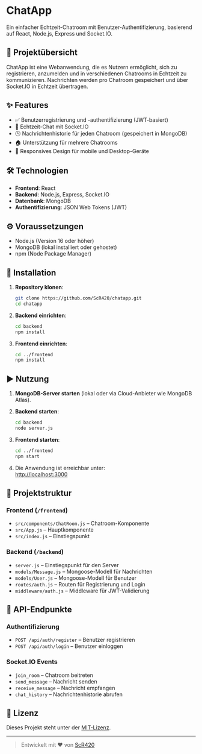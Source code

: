 # ChatApp

Ein einfacher Echtzeit-Chatroom mit Benutzer-Authentifizierung, basierend auf React, Node.js, Express und Socket.IO.

## 📖 Projektübersicht

ChatApp ist eine Webanwendung, die es Nutzern ermöglicht, sich zu registrieren, anzumelden und in verschiedenen Chatrooms in Echtzeit zu kommunizieren. Nachrichten werden pro Chatroom gespeichert und über Socket.IO in Echtzeit übertragen.

## ✨ Features

- ✅ Benutzerregistrierung und -authentifizierung (JWT-basiert)
- 💬 Echtzeit-Chat mit Socket.IO
- 🕓 Nachrichtenhistorie für jeden Chatroom (gespeichert in MongoDB)
- 🏠 Unterstützung für mehrere Chatrooms
- 📱 Responsives Design für mobile und Desktop-Geräte

## 🛠 Technologien

- **Frontend**: React
- **Backend**: Node.js, Express, Socket.IO
- **Datenbank**: MongoDB
- **Authentifizierung**: JSON Web Tokens (JWT)

## ⚙️ Voraussetzungen

- Node.js (Version 16 oder höher)
- MongoDB (lokal installiert oder gehostet)
- npm (Node Package Manager)

## 🚀 Installation

1. **Repository klonen**:
   ```bash
   git clone https://github.com/ScR420/chatapp.git
   cd chatapp
   ```

2. **Backend einrichten**:
   ```bash
   cd backend
   npm install
   ```

3. **Frontend einrichten**:
   ```bash
   cd ../frontend
   npm install
   ```

## ▶️ Nutzung

1. **MongoDB-Server starten** (lokal oder via Cloud-Anbieter wie MongoDB Atlas).

2. **Backend starten**:
   ```bash
   cd backend
   node server.js
   ```

3. **Frontend starten**:
   ```bash
   cd ../frontend
   npm start
   ```

4. Die Anwendung ist erreichbar unter:  
   [http://localhost:3000](http://localhost:3000)

## 📁 Projektstruktur

### Frontend (`/frontend`)

- `src/components/ChatRoom.js` – Chatroom-Komponente
- `src/App.js` – Hauptkomponente
- `src/index.js` – Einstiegspunkt

### Backend (`/backend`)

- `server.js` – Einstiegspunkt für den Server
- `models/Message.js` – Mongoose-Modell für Nachrichten
- `models/User.js` – Mongoose-Modell für Benutzer
- `routes/auth.js` – Routen für Registrierung und Login
- `middleware/auth.js` – Middleware für JWT-Validierung

## 📡 API-Endpunkte

### Authentifizierung

- `POST /api/auth/register` – Benutzer registrieren
- `POST /api/auth/login` – Benutzer einloggen

### Socket.IO Events

- `join_room` – Chatroom beitreten
- `send_message` – Nachricht senden
- `receive_message` – Nachricht empfangen
- `chat_history` – Nachrichtenhistorie abrufen

## 📄 Lizenz

Dieses Projekt steht unter der [MIT-Lizenz](LICENSE).

---

> Entwickelt mit ❤️ von [ScR420](https://github.com/ScR420)
